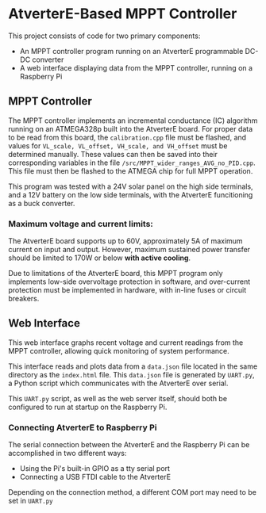 # AtverterE-Based MPPT Controller
<!-- (docs/interface.jpg) -->

This project consists of code for two primary components:
- An MPPT controller program running on an AtverterE programmable DC-DC converter
- A web interface displaying data from the MPPT controller, running on a Raspberry Pi 

## MPPT Controller
<!-- (docs/atverter.jpg) -->

The MPPT controller implements an incremental conductance (IC) algorithm running on an ATMEGA328p built into the AtverterE board.
For proper data to be read from this board, the ```calibration.cpp``` file must be flashed, and values for ```VL_scale, VL_offset, VH_scale, and VH_offset``` must be determined manually. 
These values can then be saved into their corresponding variables in the file ```/src/MPPT_wider_ranges_AVG_no_PID.cpp```.
This file must then be flashed to the ATMEGA chip for full MPPT operation.

This program was tested with a 24V solar panel on the high side terminals, and a 12V battery on the low side terminals, with the AtverterE funcitioning as a buck converter.

### Maximum voltage and current limits:
The AtverterE board supports up to 60V, approximately 5A of maximum current on input and output. However, maximum sustained power transfer should be limited to 170W or below **with active cooling**.

Due to limitations of the AtverterE board, this MPPT program only implements low-side overvoltage protection in software, and over-current protection must be implemented in hardware, with in-line fuses or circuit breakers.

## Web Interface
<!-- (docs/interface.jpg) -->

This web interface graphs recent voltage and current readings from the MPPT controller, allowing quick monitoring of system performance.

This interface reads and plots data from a ```data.json``` file located in the same directory as the ```index.html``` file.
This ```data.json``` file is generated by ```UART.py```, a Python script which communicates with the AtverterE over serial.

This ```UART.py``` script, as well as the web server itself, should both be configured to run at startup on the Raspberry Pi.

### Connecting AtverterE to Raspberry Pi
The serial connection between the AtverterE and the Raspberry Pi can be accomplished in two different ways:
- Using the Pi's built-in GPIO as a tty serial port
- Connecting a USB FTDI cable to the AtverterE

Depending on the connection method, a different COM port may need to be set in ```UART.py```